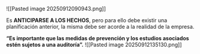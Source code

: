 ![[Pasted image 20250912090943.png]]

Es **ANTICIPARSE A LOS HECHOS**, pero para ello debe
existir una planificación anterior, la misma debe ser
acorde a la realidad de la empresa.

**“Es importante que las medidas de prevención y los estudios asociados estén sujetos a una auditoría”.**
![[Pasted image 20250912135130.png]]